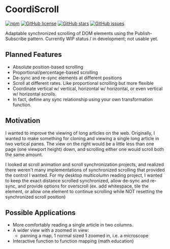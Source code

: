 # CoordiScroll
[![npm](https://img.shields.io/npm/v/coordiscroll)](https://github.com/jeffchiou/coordiscroll)
[![GitHub license](https://img.shields.io/github/license/jeffchiou/coordiscroll)](https://github.com/jeffchiou/coordiscroll/blob/master/LICENSE)
[![GitHub stars](https://img.shields.io/github/stars/jeffchiou/coordiscroll)](https://github.com/jeffchiou/coordiscroll/stargazers)
[![GitHub issues](https://img.shields.io/github/issues/jeffchiou/coordiscroll)](https://github.com/jeffchiou/coordiscroll/issues)

Adaptable synchronized scrolling of DOM elements using the Publish-Subscribe pattern. Currently WIP status / in development; not usable yet.

## Planned Features

- Absolute position-based scrolling
- Proportional/percentage-based scrolling
- De-sync and re-sync elements at different positions
- Scroll at different rates. Like proportional scrolling but more flexible
- Coordinate vertical w/ vertical, horizontal w/ horizontal, or even vertical w/ horizontal scrolls.
- In fact, define any sync relationship using your own transformation function.

## Motivation

I wanted to improve the viewing of long articles on the web. Originally, I wanted to make something for cloning and viewing a single long article in two vertical panes. The view on the right would be a little less than one page (one viewport height) down, and scrolling either one would scroll both the same amount.

I looked at scroll animation and scroll synchronization projects, and realized there weren't many implementations of synchronized scrolling that provided the control I wanted. For my desktop multicolumn reading project, I wanted to keep the exact distance scrolled synchronized, allow de-sync and re-sync, and provide options for overscroll (ex. add whitespace, tile the element, or allow one element to continue scrolling while NOT resetting the synchronized scroll position)

## Possible Applications

- More comfortably reading a single article in two columns.
- A wider view with a zoomed in view:
  - panning a map, 1 normal sized 1 zoomed in, i.e. a microscope
- Interactive function to function mapping (math education)
